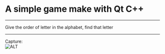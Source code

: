 # A simple game make with Qt C++
<hr>
Give the order of letter in the alphabet, find that letter
<hr>

Capture: <br>
![ALT](https://github.com/HungNguyen81/simpleQt_game/blob/master/cap2.png?raw=true)
